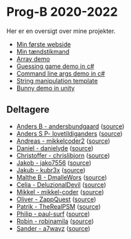 # Prog-B 2020-2022

Her er en oversigt over mine projekter.

- [Min første webside](kageside/)
- [Min tændstikmand](stickman/)
- [Array demo](array-demo/)
- [Guessing game demo in c#](https://github.com/rsthtx/prog-b-2020/blob/master/c-sharp/guessing-game/Program.cs) 
- [Command line args demo in c#](https://github.com/rsthtx/prog-b-2020/blob/master/c-sharp/cmd-args-demo/Program.cs)
- [String manipulation template](https://github.com/rsthtx/prog-b-2020/blob/master/c-sharp/string-manipulation/Program.cs)
- [Bunny demo in unity](unity/bunny-demo/)

## Deltagere

- [Anders B - andersbundgaard](https://andersbundgaard.github.io/) ([source](https://github.com/andersbundgaard/andersbundgaard.github.io))
- [Anders S P- lovetildiganders](https://lovetildiganders.github.io/) ([source](https://github.com/lovetildiganders/lovetildiganders.github.io))
- [Andreas - mikkelcoder2](https://mikkelcoder2.github.io/) ([source](https://github.com/mikkelcoder2/mikkelcoder2.github.io))
- [Daniel - danielyde](https://danielyde.github.io/) ([source](https://github.com/danielyde/danielyde.github.io))
- [Christoffer - chrislibjorn](https://chrislibjorn.github.io/) ([source](https://github.com/chrislibjorn/chrislibjorn.github.io))
- [Jakob - jako7556](https://jako7556.github.io/) ([source](https://github.com/jako7556/jako7556.github.io))
- [Jakub - kubr3x](https://kubr3x.github.io/) ([source](https://github.com/kubr3x/kubr3x.github.io))
- [Malthe B - DmalleWors](https://DmalleWors.github.io/) ([source](https://github.com/DmalleWors/DmalleWors.github.io))
- [Celia - DeluzionalDevil](https://DeluzionalDevil.github.io/) ([source](https://github.com/DeluzionalDevil/DeluzionalDevil.github.io))
- [Mikkel - mikkel-coder](https://mikkel-coder.github.io/) ([source](https://github.com/mikkel-coder/mikkel-coder.github.io))
- [Oliver - ZappQuest](https://ZappQuest.github.io/) ([source](https://github.com/ZappQuest/ZappQuest.github.io))
- [Patrik - TheRealPSM](https://TheRealPSM.github.io/) ([source](https://github.com/TheRealPSM/TheRealPSM.github.io))
- [Philip - paul-surf](https://paul-surf.github.io/) ([source](https://github.com/paul-surf/paul-surf.github.io))
- [Robin - robinamila](https://robinamila.github.io/) ([source](https://github.com/robinamila/robinamila.github.io))
- [Sander - a7wayz](https://a7wayz.github.io/) ([source](https://github.com/a7wayz/a7wayz.github.io))
